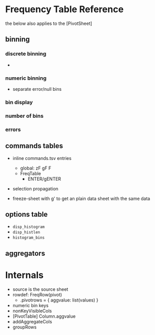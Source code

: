# Frequency Table Reference

the below also applies to the [PivotSheet]

## binning

### discrete binning
-
### numeric binning
- separate error/null bins
### bin display
### number of bins
### errors

## commands tables
- inline commands.tsv entries
   - global: zF gF F
   - FreqTable
      - ENTER/gENTER

- selection propagation
- freeze-sheet with g' to get an plain data sheet with the same data

## options table

- `disp_histogram`
- `disp_histlen`
- `histogram_bins`

## aggregators

# Internals

- source is the source sheet
- rowdef: FreqRow(pivot)
  - .pivotrows = { aggvalue: list(values) }
- numeric bin keys
- nonKeyVisibleCols
- [PivotTable] Column.aggvalue
- addAggregateCols
- groupRows
